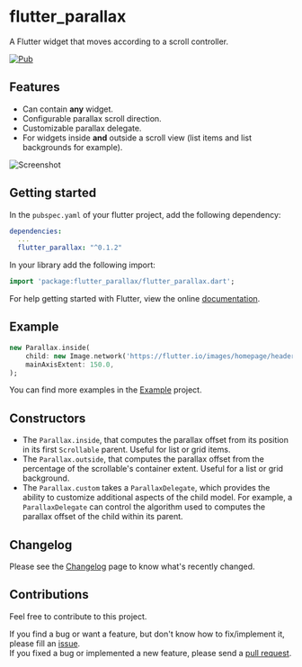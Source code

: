 # flutter_parallax

A Flutter widget that moves according to a scroll controller.

[![Pub](https://img.shields.io/pub/v/flutter_parallax.svg)](https://pub.dartlang.org/packages/flutter_parallax)

## Features

* Can contain **any** widget.
* Configurable parallax scroll direction.
* Customizable parallax delegate.
* For widgets inside **and** outside a scroll view (list items and list backgrounds for example). 

![Screenshot](https://raw.githubusercontent.com/letsar/flutter_parallax/master/doc/images/parallax.gif)

## Getting started

In the `pubspec.yaml` of your flutter project, add the following dependency:

```yaml
dependencies:
  ...
  flutter_parallax: "^0.1.2"
```

In your library add the following import:

```dart
import 'package:flutter_parallax/flutter_parallax.dart';
```

For help getting started with Flutter, view the online [documentation](https://flutter.io/).

## Example

```dart
new Parallax.inside(
    child: new Image.network('https://flutter.io/images/homepage/header-illustration.png'),
    mainAxisExtent: 150.0,
);
```

You can find more examples in the [Example](https://github.com/letsar/flutter_parallax/tree/master/example) project.

## Constructors

* The `Parallax.inside`, that computes the parallax offset from its position in its first `Scrollable` parent.
Useful for list or grid items.
* The `Parallax.outside`, that computes the parallax offset from the percentage of the scrollable's container extent.
Useful for a list or grid background.
* The `Parallax.custom` takes a `ParallaxDelegate`, which provides the ability to customize additional aspects of the child model. For example, a `ParallaxDelegate`
can control the algorithm used to computes the parallax offset of the child within its parent.

## Changelog

Please see the [Changelog](https://github.com/letsar/flutter_parallax/blob/master/CHANGELOG.md) page to know what's recently changed.

## Contributions

Feel free to contribute to this project.

If you find a bug or want a feature, but don't know how to fix/implement it, please fill an [issue](https://github.com/letsar/flutter_parallax/issues).  
If you fixed a bug or implemented a new feature, please send a [pull request](https://github.com/letsar/flutter_parallax/pulls).